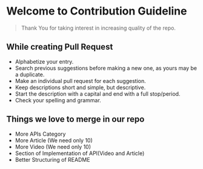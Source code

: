 # Welcome to Contribution Guideline

> Thank You for taking interest in increasing quality of the repo.

## While creating Pull Request 

- Alphabetize your entry.
- Search previous suggestions before making a new one, as yours may be a duplicate.
- Make an individual pull request for each suggestion.
- Keep descriptions short and simple, but descriptive.
- Start the description with a capital and end with a full stop/period.
- Check your spelling and grammar.

## Things we love to merge in our repo

- More APIs Category 
- More Article (We need only 10)
- More Video (We need only 10)
- Section of Implementation of API(Video and Article)
- Better Structuring of README
